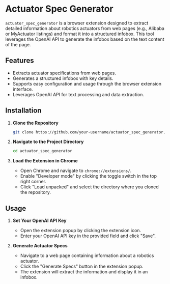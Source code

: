 # Actuator Spec Generator

`actuator_spec_generator` is a browser extension designed to extract detailed information about robotics actuators from web pages (e.g., Alibaba or MyActuator listings) and format it into a structured infobox. This tool leverages the OpenAI API to generate the infobox based on the text content of the page.

## Features

- Extracts actuator specifications from web pages.
- Generates a structured infobox with key details.
- Supports easy configuration and usage through the browser extension interface.
- Leverages OpenAI API for text processing and data extraction.

## Installation

1. **Clone the Repository**
    ```bash
    git clone https://github.com/your-username/actuator_spec_generator.git
    ```

2. **Navigate to the Project Directory**
    ```bash
    cd actuator_spec_generator
    ```

3. **Load the Extension in Chrome**
    - Open Chrome and navigate to `chrome://extensions/`.
    - Enable "Developer mode" by clicking the toggle switch in the top right corner.
    - Click "Load unpacked" and select the directory where you cloned the repository.

## Usage

1. **Set Your OpenAI API Key**
    - Open the extension popup by clicking the extension icon.
    - Enter your OpenAI API key in the provided field and click "Save".

2. **Generate Actuator Specs**
    - Navigate to a web page containing information about a robotics actuator.
    - Click the "Generate Specs" button in the extension popup.
    - The extension will extract the information and display it in an infobox.

